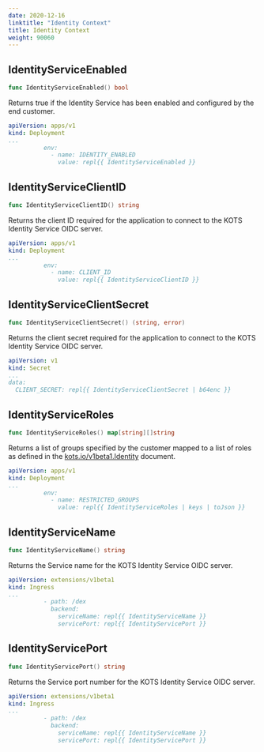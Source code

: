 ```yaml
---
date: 2020-12-16
linktitle: "Identity Context"
title: Identity Context
weight: 90060
---
```


## IdentityServiceEnabled

```go
func IdentityServiceEnabled() bool
```

Returns true if the Identity Service has been enabled and configured by the end customer.

```yaml
apiVersion: apps/v1
kind: Deployment
...
          env:
            - name: IDENTITY_ENABLED
              value: repl{{ IdentityServiceEnabled }}
```


## IdentityServiceClientID

```go
func IdentityServiceClientID() string
```

Returns the client ID required for the application to connect to the KOTS Identity Service OIDC server.

```yaml
apiVersion: apps/v1
kind: Deployment
...
          env:
            - name: CLIENT_ID
              value: repl{{ IdentityServiceClientID }}
```


## IdentityServiceClientSecret

```go
func IdentityServiceClientSecret() (string, error)
```

Returns the client secret required for the application to connect to the KOTS Identity Service OIDC server.

```yaml
apiVersion: v1
kind: Secret
...
data:
  CLIENT_SECRET: repl{{ IdentityServiceClientSecret | b64enc }}
```


## IdentityServiceRoles

```go
func IdentityServiceRoles() map[string][]string
```

Returns a list of groups specified by the customer mapped to a list of roles as defined in the [kots.io/v1beta1.Identity](/reference/v1beta1/identity/#roles) document.

```yaml
apiVersion: apps/v1
kind: Deployment
...
          env:
            - name: RESTRICTED_GROUPS
              value: repl{{ IdentityServiceRoles | keys | toJson }}
```


## IdentityServiceName

```go
func IdentityServiceName() string
```

Returns the Service name for the KOTS Identity Service OIDC server.

```yaml
apiVersion: extensions/v1beta1
kind: Ingress
...
          - path: /dex
            backend:
              serviceName: repl{{ IdentityServiceName }}
              servicePort: repl{{ IdentityServicePort }}
```


## IdentityServicePort

```go
func IdentityServicePort() string
```

Returns the Service port number for the KOTS Identity Service OIDC server.

```yaml
apiVersion: extensions/v1beta1
kind: Ingress
...
          - path: /dex
            backend:
              serviceName: repl{{ IdentityServiceName }}
              servicePort: repl{{ IdentityServicePort }}
```
